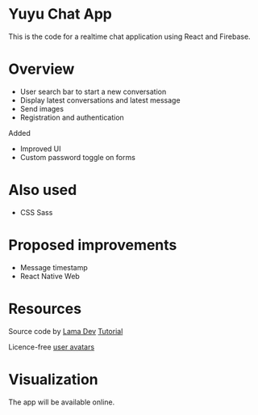 # Yuyu Chat App
This is the code for a realtime chat application using React and Firebase. 

# Overview
- User search bar to start a new conversation
- Display latest conversations and latest message
- Send images
- Registration and authentication

Added
- Improved UI
- Custom password toggle on forms

# Also used
- CSS Sass

# Proposed improvements
- Message timestamp
- React Native Web

# Resources
Source code by [Lama Dev](https://github.com/safak/youtube2022/tree/react-chat)
[Tutorial](https://www.youtube.com/watch?v=k4mjF4sPITE)

Licence-free [user avatars](https://www.pexels.com/fr-fr/)

# Visualization
The app will be available online.
